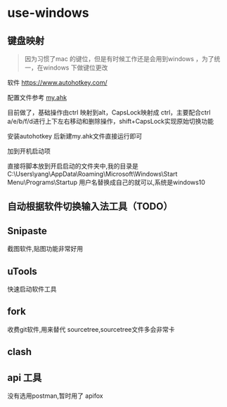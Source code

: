 # use-windows


## 键盘映射
> 因为习惯了mac 的键位，但是有时候工作还是会用到windows ，为了统一，在windows 下做键位更改

软件 
https://www.autohotkey.com/

配置文件参考 [my.ahk](my.ahk)


目前做了，基础操作由ctrl 映射到alt，CapsLock映射成 ctrl，主要配合ctrl a/e/b/f/d进行上下左右移动和删除操作，shift+CapsLock实现原始切换功能

安装autohotkey 后新建my.ahk文件直接运行即可

加到开机启动项

直接将脚本放到开启启动的文件夹中,我的目录是 C:\Users\yang\AppData\Roaming\Microsoft\Windows\Start Menu\Programs\Startup 用户名替换成自己的就可以,系统是windows10

## 自动根据软件切换输入法工具（TODO）



## Snipaste
截图软件,贴图功能非常好用

## uTools 
快速启动软件工具

## fork
收费git软件,用来替代 sourcetree,sourcetree文件多会非常卡

## clash

## api 工具
没有选用postman,暂时用了 apifox
